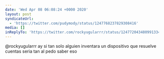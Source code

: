 ```yaml
---
date: 'Wed Apr 08 06:08:24 +0000 2020'
layout: post
syndicateUrl:
  - 'https://twitter.com/pudymody/status/1247768237829308416'
media: []
inReplyTo: 'https://twitter.com/rockyugularrr/status/1247720434809913344'
---
```

@rockyugularrr ay si tan solo alguien inventara un dispositivo que resuelve cuentas seria tan al pedo saber eso
